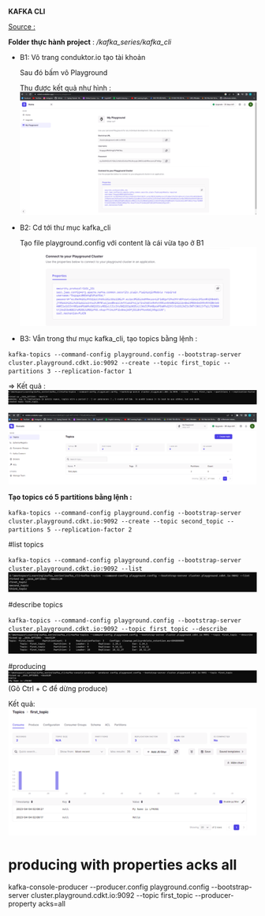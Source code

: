 **KAFKA CLI**

[Source : ](../Source/code/1-kafka-cli)

**Folder thực hành project** :  _/kafka_series/kafka_cli_

- B1: Vô trang conduktor.io tạo tài khoản

    Sau đó bấm vô Playground
    
    Thu được kết quả như hình : 
    ![img.png](img.png)

- B2: Cd tới thư mục kafka_cli
    
    Tạo file playground.config với content là cái vừa tạo ở B1
    ![img_1.png](img_1.png)


- B3: Vẫn trong thư mục kafka_cli, tạo topics bằng lệnh :

`kafka-topics --command-config playground.config --bootstrap-server cluster.playground.cdkt.io:9092 --create --topic first_topic --partitions 3 --replication-factor 1`

=> 
Kết quả : 
![img_2.png](img_2.png)

![img_3.png](img_3.png)

**Tạo topics có 5 partitions bằng lệnh :**

`kafka-topics --command-config playground.config --bootstrap-server cluster.playground.cdkt.io:9092 --create --topic second_topic --partitions 5 --replication-factor 2
`


#list topics

`kafka-topics --command-config playground.config --bootstrap-server cluster.playground.cdkt.io:9092 --list`
![img_4.png](img_4.png)

#describe topics

`kafka-topics --command-config playground.config --bootstrap-server cluster.playground.cdkt.io:9092 --topic first_topic --describe
`
![img_5.png](img_5.png)


#producing
![img_6.png](img_6.png)
(Gõ Ctrl + C để dừng produce)

Kết quả:
![img_7.png](img_7.png)

# producing with properties acks all

kafka-console-producer --producer.config playground.config --bootstrap-server cluster.playground.cdkt.io:9092 --topic first_topic --producer-property acks=all


